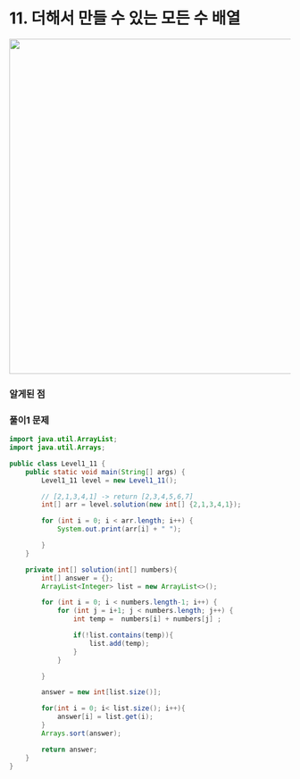 # 11. 더해서 만들 수 있는 모든 수 배열

<img width="600"  src="https://user-images.githubusercontent.com/33523029/122941538-6fe64980-d3b0-11eb-96a8-74e33dc2be3a.png">



### 알게된 점

### 풀이1 문제

```java
import java.util.ArrayList;
import java.util.Arrays;

public class Level1_11 {
    public static void main(String[] args) {
        Level1_11 level = new Level1_11();

        // [2,1,3,4,1] -> return [2,3,4,5,6,7]
        int[] arr = level.solution(new int[] {2,1,3,4,1});

        for (int i = 0; i < arr.length; i++) {
            System.out.print(arr[i] + " ");

        }
    }

    private int[] solution(int[] numbers){
        int[] answer = {};
        ArrayList<Integer> list = new ArrayList<>();

        for (int i = 0; i < numbers.length-1; i++) {
            for (int j = i+1; j < numbers.length; j++) {
                int temp =  numbers[i] + numbers[j] ;

                if(!list.contains(temp)){
                    list.add(temp);
                }
            }

        }

        answer = new int[list.size()];

        for(int i = 0; i< list.size(); i++){
            answer[i] = list.get(i);
        }
        Arrays.sort(answer);

        return answer;
    }
}
```
